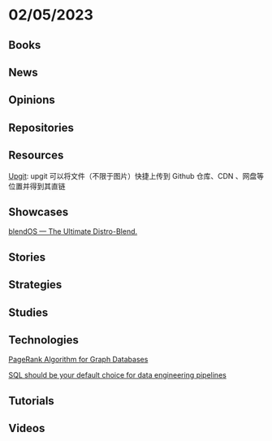 # 02/05/2023

## Books

## News

## Opinions

## Repositories

## Resources
[Upgit](https://gitee.com/mirrors/Upgit): upgit 可以将文件（不限于图片）快捷上传到 Github 仓库、CDN 、网盘等位置并得到其直链

## Showcases
[blendOS — The Ultimate Distro-Blend.](https://blendos.co/)

## Stories

## Strategies

## Studies

## Technologies
[PageRank Algorithm for Graph Databases](https://memgraph.com/blog/pagerank-algorithm-for-graph-databases)

[SQL should be your default choice for data engineering pipelines](https://www.robinlinacre.com/recommend_sql/)

## Tutorials

## Videos
